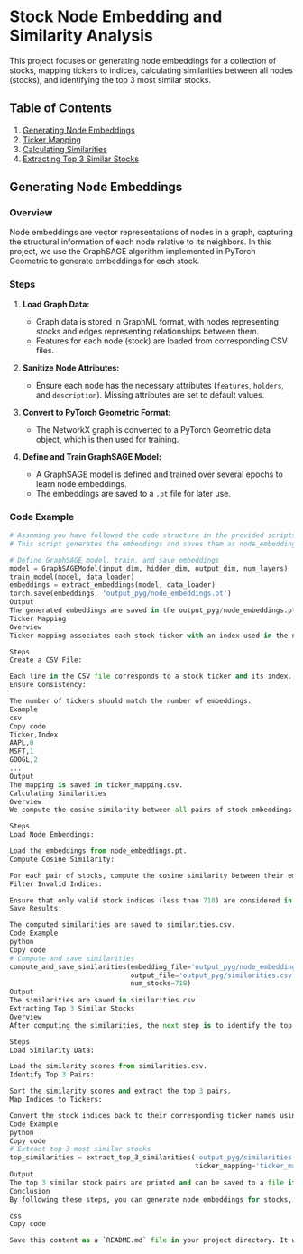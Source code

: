 # Stock Node Embedding and Similarity Analysis

This project focuses on generating node embeddings for a collection of stocks, mapping tickers to indices, calculating similarities between all nodes (stocks), and identifying the top 3 most similar stocks.

## Table of Contents

1. [Generating Node Embeddings](#generating-node-embeddings)
2. [Ticker Mapping](#ticker-mapping)
3. [Calculating Similarities](#calculating-similarities)
4. [Extracting Top 3 Similar Stocks](#extracting-top-3-similar-stocks)

## Generating Node Embeddings

### Overview
Node embeddings are vector representations of nodes in a graph, capturing the structural information of each node relative to its neighbors. In this project, we use the GraphSAGE algorithm implemented in PyTorch Geometric to generate embeddings for each stock.

### Steps
1. **Load Graph Data:**
   - Graph data is stored in GraphML format, with nodes representing stocks and edges representing relationships between them.
   - Features for each node (stock) are loaded from corresponding CSV files.

2. **Sanitize Node Attributes:**
   - Ensure each node has the necessary attributes (`features`, `holders`, and `description`). Missing attributes are set to default values.

3. **Convert to PyTorch Geometric Format:**
   - The NetworkX graph is converted to a PyTorch Geometric data object, which is then used for training.

4. **Define and Train GraphSAGE Model:**
   - A GraphSAGE model is defined and trained over several epochs to learn node embeddings.
   - The embeddings are saved to a `.pt` file for later use.

### Code Example
```python
# Assuming you have followed the code structure in the provided scripts
# This script generates the embeddings and saves them as node_embeddings.pt

# Define GraphSAGE model, train, and save embeddings
model = GraphSAGEModel(input_dim, hidden_dim, output_dim, num_layers)
train_model(model, data_loader)
embeddings = extract_embeddings(model, data_loader)
torch.save(embeddings, 'output_pyg/node_embeddings.pt')
Output
The generated embeddings are saved in the output_pyg/node_embeddings.pt file.
Ticker Mapping
Overview
Ticker mapping associates each stock ticker with an index used in the node embeddings. This mapping is essential to translate between ticker names and their corresponding indices in the embedding space.

Steps
Create a CSV File:

Each line in the CSV file corresponds to a stock ticker and its index.
Ensure Consistency:

The number of tickers should match the number of embeddings.
Example
csv
Copy code
Ticker,Index
AAPL,0
MSFT,1
GOOGL,2
...
Output
The mapping is saved in ticker_mapping.csv.
Calculating Similarities
Overview
We compute the cosine similarity between all pairs of stock embeddings to determine how similar they are to each other.

Steps
Load Node Embeddings:

Load the embeddings from node_embeddings.pt.
Compute Cosine Similarity:

For each pair of stocks, compute the cosine similarity between their embedding vectors.
Filter Invalid Indices:

Ensure that only valid stock indices (less than 718) are considered in the similarity computation.
Save Results:

The computed similarities are saved to similarities.csv.
Code Example
python
Copy code
# Compute and save similarities
compute_and_save_similarities(embedding_file='output_pyg/node_embeddings.pt',
                              output_file='output_pyg/similarities.csv',
                              num_stocks=718)
Output
The similarities are saved in similarities.csv.
Extracting Top 3 Similar Stocks
Overview
After computing the similarities, the next step is to identify the top 3 most similar pairs of stocks.

Steps
Load Similarity Data:

Load the similarity scores from similarities.csv.
Identify Top 3 Pairs:

Sort the similarity scores and extract the top 3 pairs.
Map Indices to Tickers:

Convert the stock indices back to their corresponding ticker names using the ticker mapping.
Code Example
python
Copy code
# Extract top 3 most similar stocks
top_similarities = extract_top_3_similarities('output_pyg/similarities.csv',
                                              ticker_mapping='ticker_mapping.csv')
Output
The top 3 similar stock pairs are printed and can be saved to a file if needed.
Conclusion
By following these steps, you can generate node embeddings for stocks, calculate similarities between them, and identify the most similar stock pairs. This process is useful for various applications, including recommendation systems, clustering, and market analysis.

css
Copy code

Save this content as a `README.md` file in your project directory. It will provide a clear and detailed explanation of the entire process, making it easy to understand and reproduce the results.
